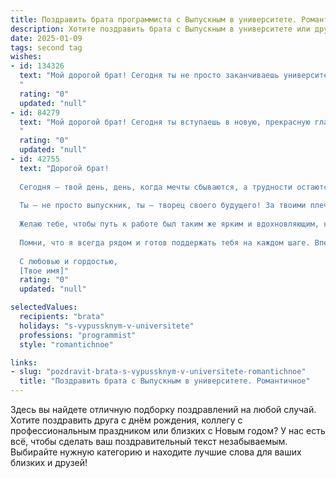 ```yaml
---
title: Поздравить брата программиста с Выпускным в университете. Романтичное
description: Хотите поздравить брата с Выпускным в университете или другим праздником? Наш ИИ создаст незабываемое поздравление, а вы обязательно выделитесь среди других.  
date: 2025-01-09
tags: second tag
wishes:
- id: 134326
  text: "Мой дорогой брат! Сегодня ты не просто заканчиваешь университет, ты открываешь дверь в мир, полный бесконечных возможностей, мир, который ты будешь строить своими руками — руками талантливого программиста.  Пусть твой путь будет полон ярких звезд, а код твоей жизни — безупречно чистым и элегантным, как шедевр искусства.  Пусть удача сопутствует тебе, как верный спутник, а любовь и вдохновение станут твоими верными музами.  С днём твоего триумфа, мой любимый брат!  Горжусь тобой безмерно!
  "
  rating: "0"
  updated: "null"
- id: 84279
  text: "Мой дорогой брат! Сегодня ты вступаешь в новую, прекрасную главу своей жизни — жизнь программиста, творца виртуальных миров, архитектора цифрового будущего.  Этот выпускной — не просто конец пути, а начало невероятного путешествия, полного  открытий и свершений.  Пусть твой код всегда будет элегантен, а идеи — гениальны.  Я бесконечно горжусь тобой и верю в то, что ты создашь что-то поистине выдающееся.  Пусть  звёзды на твоём пути программирования всегда горят ярче, чем когда-либо! С праздником, любимый брат!
  "
  rating: "0"
  updated: "null"
- id: 42755
  text: "Дорогой брат!
  
  Сегодня — твой день, день, когда мечты сбываются, а трудности остаются позади. Поздравляю тебя с выпуском из университета! Ты, как истинный программист, мастерски справился со всеми задачами, закодировал свои знания в жизни и запустил уникальную программу своего успеха.
  
  Ты — не просто выпускник, ты — творец своего будущего! За твоими плечами годы упорного труда, вечные ночи с кодами и безумные идеи. И теперь перед тобой открываются безграничные горизонты возможностей.
  
  Желаю тебе, чтобы путь к работе был таким же ярким и вдохновляющим, как тот код, который ты пишешь. Пусть каждый новый проект будет успешным, каждое начинание — удачным, а каждый день — полным радости и любви.
  
  Помни, что я всегда рядом и готов поддержать тебя на каждом шаге. Впереди ждет много захватывающих открытий и романтичных приключений!
  
  С любовью и гордостью,
  [Твое имя]"
  rating: "0"
  updated: "null"

selectedValues:
  recipients: "brata"
  holidays: "s-vypussknym-v-universitete"
  professions: "programmist"
  style: "romantichnoe"

links:
- slug: "pozdravit-brata-s-vypussknym-v-universitete-romantichnoe"
  title: "Поздравить брата с Выпускным в университете. Романтичное"
---
```


Здесь вы найдете отличную подборку поздравлений на любой случай.
Хотите поздравить друга с днём рождения, коллегу с профессиональным праздником или близких с Новым годом? У нас есть всё, чтобы сделать ваш поздравительный текст незабываемым. Выбирайте нужную категорию и находите лучшие слова для ваших близких и друзей!
